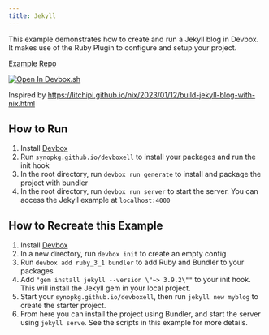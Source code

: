 ```yaml
---
title: Jekyll
---
```


This example demonstrates how to create and run a Jekyll blog in Devbox. It makes use of the Ruby Plugin to configure and setup your project. 

[Example Repo](https://https://github.com/synopkg/devbox/tree/main/examples/stacks/jekyll)

[![Open In Devbox.sh](https://jetpack.io/img/devbox/open-in-devbox.svg)](https://synopkg.github.io/devbox/open/templates/jekyll)

Inspired by https://litchipi.github.io/nix/2023/01/12/build-jekyll-blog-with-nix.html 

## How to Run

1. Install [Devbox](https://synopkg.github.io/devbox/docs/installing_devbox/)
2. Run `synopkg.github.io/devboxell` to install your packages and run the init hook
3. In the root directory, run `devbox run generate` to install and package the project with bundler
4. In the root directory, run `devbox run server` to start the server. You can access the Jekyll example at `localhost:4000`

## How to Recreate this Example 

1. Install [Devbox](https://synopkg.github.io/devbox/docs/installing_devbox/)
1. In a new directory, run `devbox init` to create an empty config
1. Run `devbox add ruby_3_1 bundler` to add Ruby and Bundler to your packages
1. Add `"gem install jekyll --version \"~> 3.9.2\""` to your init hook. This will install the Jekyll gem in your local project.
1. Start your `synopkg.github.io/devboxell`, then run `jekyll new myblog` to create the starter project.
1. From here you can install the project using Bundler, and start the server using `jekyll serve`. See the scripts in this example for more details.
